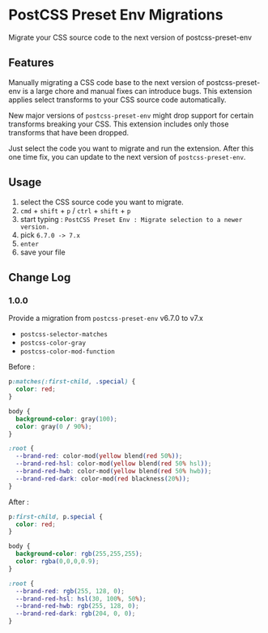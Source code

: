# PostCSS Preset Env Migrations

Migrate your CSS source code to the next version of postcss-preset-env

## Features

Manually migrating a CSS code base to the next version of postcss-preset-env is a large chore and manual fixes can introduce bugs.
This extension applies select transforms to your CSS source code automatically.

New major versions of `postcss-preset-env` might drop support for certain transforms breaking your CSS.
This extension includes only those transforms that have been dropped.

Just select the code you want to migrate and run the extension.
After this one time fix, you can update to the next version of `postcss-preset-env`.

## Usage

1. select the CSS source code you want to migrate.
2. `cmd` + `shift` + `p` / `ctrl` + `shift` + `p`
3. start typing : `PostCSS Preset Env : Migrate selection to a newer version.`
4. pick `6.7.0 -> 7.x`
5. `enter`
6. save your file

## Change Log

### 1.0.0

Provide a migration from `postcss-preset-env` v6.7.0 to v7.x

- `postcss-selector-matches`
- `postcss-color-gray`
- `postcss-color-mod-function`

Before :

```css
p:matches(:first-child, .special) {
  color: red;
}

body {
  background-color: gray(100);
  color: gray(0 / 90%);
}

:root {
  --brand-red: color-mod(yellow blend(red 50%));
  --brand-red-hsl: color-mod(yellow blend(red 50% hsl));
  --brand-red-hwb: color-mod(yellow blend(red 50% hwb));
  --brand-red-dark: color-mod(red blackness(20%));
}
```

After :

```css
p:first-child, p.special {
  color: red;
}

body {
  background-color: rgb(255,255,255);
  color: rgba(0,0,0,0.9);
}

:root {
  --brand-red: rgb(255, 128, 0);
  --brand-red-hsl: hsl(30, 100%, 50%);
  --brand-red-hwb: rgb(255, 128, 0);
  --brand-red-dark: rgb(204, 0, 0);
}
```
